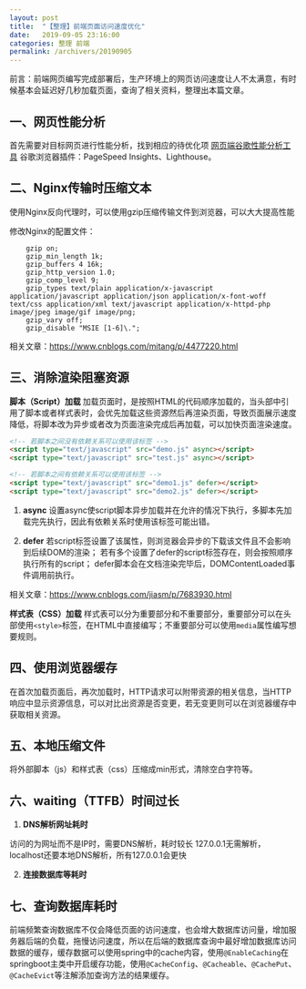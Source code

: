 ```yaml
---
layout: post
title:  "【整理】前端页面访问速度优化"
date:   2019-09-05 23:16:00
categories: 整理 前端
permalink: /archivers/20190905
---
```


前言：前端网页编写完成部署后，生产环境上的网页访问速度让人不太满意，有时候基本会延迟好几秒加载页面，查询了相关资料，整理出本篇文章。

## 一、网页性能分析

首先需要对目标网页进行性能分析，找到相应的待优化项
[网页端谷歌性能分析工具](https://developers.google.com/speed/pagespeed/insights/)
谷歌浏览器插件：PageSpeed Insights、Lighthouse。

## 二、Nginx传输时压缩文本

使用Nginx反向代理时，可以使用gzip压缩传输文件到浏览器，可以大大提高性能

修改Nginx的配置文件：
```
    gzip on;
    gzip_min_length 1k;
    gzip_buffers 4 16k;
    gzip_http_version 1.0;
    gzip_comp_level 9;
    gzip_types text/plain application/x-javascript application/javascript application/json application/x-font-woff text/css application/xml text/javascript application/x-httpd-php image/jpeg image/gif image/png;
    gzip_vary off;
    gzip_disable "MSIE [1-6]\.";
```
相关文章：https://www.cnblogs.com/mitang/p/4477220.html

## 三、消除渲染阻塞资源

**脚本（Script）加载**
加载页面时，是按照HTML的代码顺序加载的，当头部中引用了脚本或者样式表时，会优先加载这些资源然后再渲染页面，导致页面展示速度降低，将脚本改为异步或者改为页面渲染完成后再加载，可以加快页面渲染速度。
```html
<!-- 若脚本之间没有依赖关系可以使用该标签 -->
<script type="text/javascript" src="demo.js" async></script>
<script type="text/javascript" src="test.js" async></script>

<!-- 若脚本之间有依赖关系可以使用该标签 -->
<script type="text/javascript" src="demo1.js" defer></script>
<script type="text/javascript" src="demo2.js" defer></script>
```

 1. **async**
 	设置async使script脚本异步加载并在允许的情况下执行，多脚本先加载完先执行，因此有依赖关系时使用该标签可能出错。
	
 2. **defer**
	若script标签设置了该属性，则浏览器会异步的下载该文件且不会影响到后续DOM的渲染；
	若有多个设置了defer的script标签存在，则会按照顺序执行所有的script；
	defer脚本会在文档渲染完毕后，DOMContentLoaded事件调用前执行。

相关文章：https://www.cnblogs.com/jiasm/p/7683930.html

**样式表（CSS）加载**
样式表可以分为重要部分和不重要部分，重要部分可以在头部使用`<style>`标签，在HTML中直接编写；不重要部分可以使用`media`属性编写想要规则。

## 四、使用浏览器缓存

在首次加载页面后，再次加载时，HTTP请求可以附带资源的相关信息，当HTTP响应中显示资源信息，可以对比出资源是否变更，若无变更则可以在浏览器缓存中获取相关资源。

## 五、本地压缩文件

将外部脚本（js）和样式表（css）压缩成min形式，清除空白字符等。

## 六、waiting（TTFB）时间过长

 1. **DNS解析网址耗时**

访问的为网址而不是IP时，需要DNS解析，耗时较长
127.0.0.1无需解析，localhost还要本地DNS解析，所有127.0.0.1会更快

 2. **连接数据库等耗时**

## 七、查询数据库耗时

前端频繁查询数据库不仅会降低页面的访问速度，也会增大数据库访问量，增加服务器后端的负载，拖慢访问速度，所以在后端的数据库查询中最好增加数据库访问数据的缓存，缓存数据可以使用spring中的cache内容，使用`@EnableCaching`在springboot主类中开启缓存功能，使用`@CacheConfig`、`@Cacheable`、`@CachePut`、`@CacheEvict`等注解添加查询方法的结果缓存。

